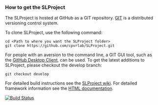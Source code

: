 ### How to get the SLProject

The SLProject is hosted at GitHub as a GIT repository.
[GIT](http://git-scm.com/) is a distributed versioning control system.

To clone SLProject, use the following command:

```
cd <Path to where you want the SLProject folder>
git clone https://github.com/cpvrlab/SLProject.git
```

For people with an aversion to the command line, a GIT GUI tool, such as the [GitHub Desktop Client](https://desktop.github.com), can be used. To get the latest additions to SLProject, please checkout the develop branch:

```
git checkout develop
```

For detailed build instructions see the [SLProject wiki](https://github.com/cpvrlab/SLProject/wiki).
For detailed framework information see the [HTML documentation](http://cpvrlab.github.io/SLProject_doc/html/index.html).


[![Build Status](https://ci.appveyor.com/api/projects/status/d101mkgdfy4lqe01?svg=true)](https://ci.appveyor.com/project/MarcusHudritsch/slproject)
